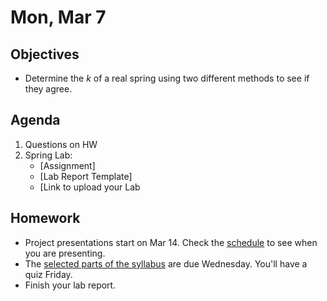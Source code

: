 Mon, Mar 7
=========    

 Objectives  
------------  
- Determine the $k$ of a real spring using two different methods to see if they agree.
 
Agenda    
---------    
1. Questions on HW
2. Spring Lab:
	- [Assignment]
	- [Lab Report Template]
	- [Link to upload your Lab

Homework  
-------------    

- Project presentations start on Mar 14.  Check the [schedule][sched] to see when you are presenting.
- The [selected parts of the syllabus][syl] are due Wednesday.  You'll have a quiz Friday.
- Finish your lab report.
 
[sched]: https://avoncsc-my.sharepoint.com/:x:/g/personal/zjrohrbach_avon-schools_org/ERhuKfM6FuZAu7ceF1RrcTMBOxKzjRD5kdb5vncOwACRwg?e=W4jjF8
[syl]: https://avon.schoology.com/course/5138386920/materials/gp/5737258515

<!--stackedit_data:
eyJoaXN0b3J5IjpbMzA4OTgyNzk5LC04NDQxODk2MDIsLTEzNj
I4NDExMzgsMTA0ODExOTgzNSw5MDE4NTc0NCwtMTU4MDA4MzU4
OSwxMzExNzcwOTI3LDIxMjc3MDkyMzEsLTE3NzMyNTEwNiwzOT
YzNjk1NTAsLTYzNzc2NzcyMCw2NDAxNjQ1OTYsNTQ2MjU1OTM2
LC0xNzMwMzgzMTc0LDE4NTMzMzE3MzksMTg2MzkyMzA2OSwyMT
AwNjAzMzY2LC0xMTk1NjM0MjEzLC0xNjY0NDc4ODk5LC0xNTEz
ODgxNDk0XX0=
-->